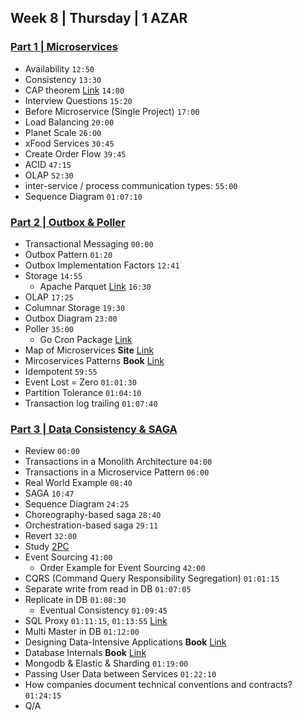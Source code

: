 ## Week 8 | Thursday | 1 AZAR
### [Part 1 | Microservices](https://drive.google.com/file/d/13gTnJHDamU7ph8-kiiSAzHCXUQHnfrip/view)
- Availability `12:50`
- Consistency `13:30`
- CAP theorem [Link](https://en.wikipedia.org/wiki/CAP_theorem) `14:00`
- Interview Questions `15:20`
- Before Microservice (Single Project) `17:00`
- Load Balancing `20:00`
- Planet Scale `26:00`
- xFood Services `30:45`
- Create Order Flow `39:45`
- ACID `47:15`
- OLAP `52:30`
- inter-service / process communication types: `55:00`
- Sequence Diagram `01:07:10`

### [Part 2 | Outbox & Poller](https://drive.google.com/file/d/1uYRwwlCfcjy8SglEt1g8XirdDK-Yupgx/view)
- Transactional Messaging `00:00`
- Outbox Pattern `01:20`
- Outbox Implementation Factors `12:41`
- Storage `14:55`
  - Apache Parquet [Link](https://parquet.apache.org/) `16:30`
- OLAP `17:25`
- Columnar Storage `19:30`
- Outbox Diagram `23:00`
- Poller `35:00`
  - Go Cron Package [Link](https://github.com/robfig/cron)
- Map of Microservices **Site** [Link](https://microservices.io/patterns/index.html)
- Mircoservices Patterns **Book** [Link](https://microservices.io/book)
- Idempotent `59:55`
- Event Lost = Zero `01:01:30`
- Partition Tolerance `01:04:10`
- Transaction log trailing `01:07:40`

### [Part 3 | Data Consistency & SAGA](https://drive.google.com/file/d/16cZ0-ZFOwt8QxMpQLkCh2UA4CzGjBRmZ/view?usp=sharing)
- Review `00:00`
- Transactions in a Monolith Architecture `04:00`
- Transactions in a Microservice Pattern `06:00`
- Real World Example `08:40`
- SAGA `10:47`
- Sequence Diagram `24:25`
- Choreography-based saga `28:40`
- Orchestration-based saga `29:11`
- Revert `32:00`
- Study [2PC](https://microservices.io/patterns/data/saga.html#forces)
- Event Sourcing `41:00`
  - Order Example for Event Sourcing `42:00`
- CQRS (Command Query Responsibility Segregation) `01:01:15`
- Separate write from read in DB `01:07:05`
- Replicate in DB `01:08:30`
  - Eventual Consistency `01:09:45`
- SQL Proxy `01:11:15`, `01:13:55` [Link](https://proxysql.com/)
- Multi Master in DB `01:12:00`
- Designing Data-Intensive Applications **Book** [Link](https://www.oreilly.com/library/view/designing-data-intensive-applications/9781491903063/)
- Database Internals **Book** [Link](https://www.amazon.com/Database-Internals-Deep-Distributed-Systems/dp/1492040347)
- Mongodb & Elastic & Sharding `01:19:00`
- Passing User Data between Services `01:22:10`
- How companies document technical conventions and contracts? `01:24:15`
- Q/A